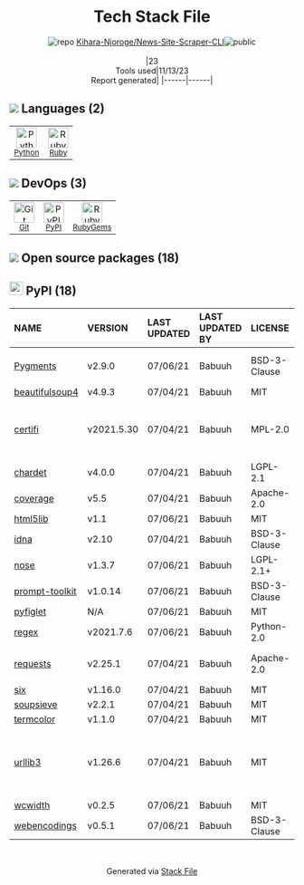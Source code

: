 <!--
--- Readme.md Snippet without images Start ---
## Tech Stack
Kihara-Njoroge/News-Site-Scraper-CLI is built on the following main stack:
- [Ruby](https://www.ruby-lang.org) – Languages
- [Python](https://www.python.org) – Languages

Full tech stack [here](/techstack.md)
--- Readme.md Snippet without images End ---

--- Readme.md Snippet with images Start ---
## Tech Stack
Kihara-Njoroge/News-Site-Scraper-CLI is built on the following main stack:
- <img width='25' height='25' src='https://img.stackshare.io/service/989/ruby.png' alt='Ruby'/> [Ruby](https://www.ruby-lang.org) – Languages
- <img width='25' height='25' src='https://img.stackshare.io/service/993/pUBY5pVj.png' alt='Python'/> [Python](https://www.python.org) – Languages

Full tech stack [here](/techstack.md)
--- Readme.md Snippet with images End ---
-->
<div align="center">

# Tech Stack File
![](https://img.stackshare.io/repo.svg "repo") [Kihara-Njoroge/News-Site-Scraper-CLI](https://github.com/Kihara-Njoroge/News-Site-Scraper-CLI)![](https://img.stackshare.io/public_badge.svg "public")
<br/><br/>
|23<br/>Tools used|11/13/23 <br/>Report generated|
|------|------|
</div>

## <img src='https://img.stackshare.io/languages.svg'/> Languages (2)
<table><tr>
  <td align='center'>
  <img width='36' height='36' src='https://img.stackshare.io/service/993/pUBY5pVj.png' alt='Python'>
  <br>
  <sub><a href="https://www.python.org">Python</a></sub>
  <br>
  <sub></sub>
</td>

<td align='center'>
  <img width='36' height='36' src='https://img.stackshare.io/service/989/ruby.png' alt='Ruby'>
  <br>
  <sub><a href="https://www.ruby-lang.org">Ruby</a></sub>
  <br>
  <sub></sub>
</td>

</tr>
</table>

## <img src='https://img.stackshare.io/devops.svg'/> DevOps (3)
<table><tr>
  <td align='center'>
  <img width='36' height='36' src='https://img.stackshare.io/service/1046/git.png' alt='Git'>
  <br>
  <sub><a href="http://git-scm.com/">Git</a></sub>
  <br>
  <sub></sub>
</td>

<td align='center'>
  <img width='36' height='36' src='https://img.stackshare.io/service/12572/-RIWgodF_400x400.jpg' alt='PyPI'>
  <br>
  <sub><a href="https://pypi.org/">PyPI</a></sub>
  <br>
  <sub></sub>
</td>

<td align='center'>
  <img width='36' height='36' src='https://img.stackshare.io/service/12795/5jL6-BA5_400x400.jpeg' alt='RubyGems'>
  <br>
  <sub><a href="https://rubygems.org/">RubyGems</a></sub>
  <br>
  <sub></sub>
</td>

</tr>
</table>


## <img src='https://img.stackshare.io/group.svg' /> Open source packages (18)</h2>

## <img width='24' height='24' src='https://img.stackshare.io/service/12572/-RIWgodF_400x400.jpg'/> PyPI (18)

|NAME|VERSION|LAST UPDATED|LAST UPDATED BY|LICENSE|VULNERABILITIES|
|:------|:------|:------|:------|:------|:------|
|[Pygments](https://pypi.org/Pygments)|v2.9.0|07/06/21|Babuuh |BSD-3-Clause|[CVE-2022-40896](https://github.com/advisories/GHSA-mrwq-x4v8-fh7p) (Moderate)|
|[beautifulsoup4](https://pypi.org/beautifulsoup4)|v4.9.3|07/04/21|Babuuh |MIT|N/A|
|[certifi](https://pypi.org/certifi)|v2021.5.30|07/04/21|Babuuh |MPL-2.0|[CVE-2023-37920](https://github.com/advisories/GHSA-xqr8-7jwr-rhp7) (High)<br/>[CVE-2022-23491](https://github.com/advisories/GHSA-43fp-rhv2-5gv8) (Moderate)|
|[chardet](https://pypi.org/chardet)|v4.0.0|07/04/21|Babuuh |LGPL-2.1|N/A|
|[coverage](https://pypi.org/coverage)|v5.5|07/04/21|Babuuh |Apache-2.0|N/A|
|[html5lib](https://pypi.org/html5lib)|v1.1|07/06/21|Babuuh |MIT|N/A|
|[idna](https://pypi.org/idna)|v2.10|07/04/21|Babuuh |BSD-3-Clause|N/A|
|[nose](https://pypi.org/nose)|v1.3.7|07/06/21|Babuuh |LGPL-2.1+|N/A|
|[prompt-toolkit](https://pypi.org/prompt-toolkit)|v1.0.14|07/06/21|Babuuh |BSD-3-Clause|N/A|
|[pyfiglet](https://pypi.org/pyfiglet)|N/A|07/06/21|Babuuh |MIT|N/A|
|[regex](https://pypi.org/regex)|v2021.7.6|07/06/21|Babuuh |Python-2.0|N/A|
|[requests](https://pypi.org/requests)|v2.25.1|07/04/21|Babuuh |Apache-2.0|[CVE-2023-32681](https://github.com/advisories/GHSA-j8r2-6x86-q33q) (Moderate)|
|[six](https://pypi.org/six)|v1.16.0|07/04/21|Babuuh |MIT|N/A|
|[soupsieve](https://pypi.org/soupsieve)|v2.2.1|07/04/21|Babuuh |MIT|N/A|
|[termcolor](https://pypi.org/termcolor)|v1.1.0|07/04/21|Babuuh |MIT|N/A|
|[urllib3](https://pypi.org/urllib3)|v1.26.6|07/04/21|Babuuh |MIT|[CVE-2023-45803](https://github.com/advisories/GHSA-g4mx-q9vg-27p4) (Moderate)<br/>[CVE-2023-43804](https://github.com/advisories/GHSA-v845-jxx5-vc9f) (Moderate)|
|[wcwidth](https://pypi.org/wcwidth)|v0.2.5|07/06/21|Babuuh |MIT|N/A|
|[webencodings](https://pypi.org/webencodings)|v0.5.1|07/06/21|Babuuh |BSD-3-Clause|N/A|

<br/>
<div align='center'>

Generated via [Stack File](https://github.com/apps/stack-file)
